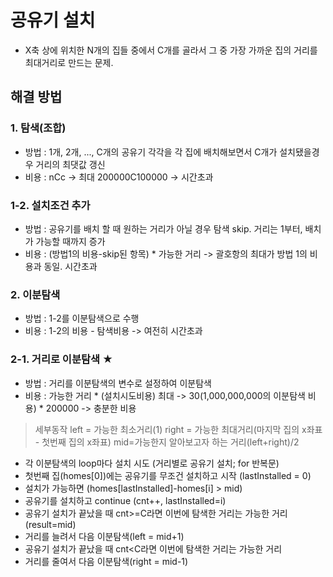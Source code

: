 # 공유기 설치
- X축 상에 위치한 N개의 집들 중에서 C개를 골라서 그 중 가장 가까운 집의 거리를 최대거리로 만드는 문제.

## 해결 방법
### 1. 탐색(조합)
 - 방법 : 1개, 2개, ..., C개의 공유기 각각을 각 집에 배치해보면서 C개가 설치됐을경우 거리의 최댓값 갱신
 - 비용 : nCc
    -> 최대 200000C100000 -> 시간초과
### 1-2. 설치조건 추가
 - 방법 : 공유기를 배치 할 때 원하는 거리가 아닐 경우 탐색 skip. 거리는 1부터, 배치가 가능할 때까지 증가
 - 비용 : (방법1의 비용-skip된 항목) * 가능한 거리
    -> 괄호항의 최대가 방법 1의 비용과 동일. 시간초과
### 2. 이분탐색
 - 방법 : 1-2를 이분탐색으로 수행
 - 비용 : 1-2의 비용 - 탐색비용
    -> 여전히 시간초과
### 2-1. 거리로 이분탐색 ★
 - 방법 : 거리를 이분탐색의 변수로 설정하여 이분탐색
 - 비용 : 가능한 거리 * (설치시도비용)
    최대 -> 30(1,000,000,000의 이분탐색 비용) * 200000 -> 충분한 비용
 > 세부동작
 left = 가능한 최소거리(1)
 right = 가능한 최대거리(마지막 집의 x좌표 - 첫번째 집의 x좌표)
 mid=가능한지 알아보고자 하는 거리(left+right)/2
 
 - 각 이분탐색의 loop마다 설치 시도 (거리별로 공유기 설치; for 반복문)
  - 첫번째 집(homes[0])에는 공유기를 무조건 설치하고 시작 (lastInstalled = 0)
  - 설치가 가능하면 (homes[lastInstalled]-homes[i] > mid)
  - 공유기를 설치하고 continue (cnt++, lastInstalled=i)
 - 공유기 설치가 끝났을 때 cnt>=C라면 이번에 탐색한 거리는 가능한 거리(result=mid)
  - 거리를 늘려서 다음 이분탐색(left = mid+1)
 - 공유기 설치가 끝났을 때 cnt<C라면 이번에 탐색한 거리는 가능한 거리
  - 거리를 줄여서 다음 이분탐색(right = mid-1)
      
